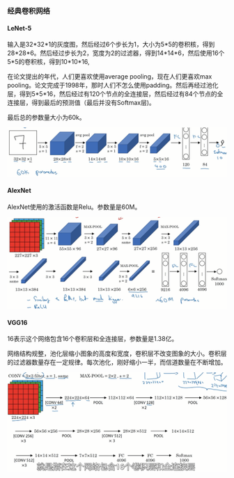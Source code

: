### 经典卷积网络

#### LeNet-5

输入是32\*32\*1的灰度图，然后经过6个步长为1，大小为5\*5的卷积核，得到28\*28\*6。然后经过步长为2，宽度为2的过滤器，得到14\*14\*6，然后使用16个5\*5的卷积核，得到10\*10\*16,

在论文提出的年代，人们更喜欢使用average pooling，现在人们更喜欢max pooling。论文完成于1998年，那时人们不怎么使用padding。然后再经过池化层，得到5\*5\*16，然后经过有120个节点的全连接层，然后经过有84个节点的全连接层，得到最后的预测值（最后并没有Softmax层)。

最后总的参数量大小为60k。

![lenet](./img/Lenet5.png)

#### AlexNet

AlexNet使用的激活函数是Relu。参数量是60M。

![alexnet](./img/alexNet.png)

#### VGG16

16表示这个网络包含16个卷积层和全连接层，参数量是1.38亿。

网络结构规整，池化层缩小图象的高度和宽度，卷积层不改变图象的大小。卷积层的过滤器数量存在一定规律。每次池化，刚好缩小一半，而信道数量在不断增加。

![vgg16](./img/vgg16.png)